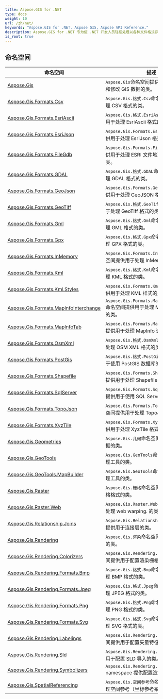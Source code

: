 ```yaml
---
title: Aspose.GIS for .NET
type: docs
weight: 10
url: /zh/net/
keywords: "Aspose.GIS for .NET, Aspose GIS, Aspose API Reference."
description: Aspose.GIS for .NET 专为使 .NET 开发人员轻松处理以各种文件格式存储的地理空间数据而设计。
is_root: true
---
```

## 命名空间

| 命名空间 | 描述 |
| --- | --- |
| [Aspose.Gis](./aspose.gis/) | `Aspose.Gis`命名空间提供用于生成、转换和修改 GIS 数据的类。 |
| [Aspose.Gis.Formats.Csv](./aspose.gis.formats.csv/) | `Aspose.Gis.格式.Csv`命名空间提供用于处理 CSV 格式的类。 |
| [Aspose.Gis.Formats.EsriAscii](./aspose.gis.formats.esriascii/) | `Aspose.Gis.格式.EsriAscii`命名空间提供用于处理 EsriAscii 格式的类。 |
| [Aspose.Gis.Formats.EsriJson](./aspose.gis.formats.esrijson/) | `Aspose.Gis.Formats.EsriJson`命名空间提供用于处理 EsriJson 格式的类。 |
| [Aspose.Gis.Formats.FileGdb](./aspose.gis.formats.filegdb/) | `Aspose.Gis.Formats.FileGdb`命名空间提供用于处理 ESRI 文件地理数据库格式的类。 |
| [Aspose.Gis.Formats.GDAL](./aspose.gis.formats.gdal/) | `Aspose.Gis.格式.GDAL`命名空间提供用于处理 GDAL 格式的类。 |
| [Aspose.Gis.Formats.GeoJson](./aspose.gis.formats.geojson/) | `Aspose.Gis.Formats.GeoJson`命名空间提供用于处理 GeoJSON 格式的类。 |
| [Aspose.Gis.Formats.GeoTiff](./aspose.gis.formats.geotiff/) | `Aspose.Gis.格式.GeoTiff`命名空间提供用于处理 GeoTiff 格式的类。 |
| [Aspose.Gis.Formats.Gml](./aspose.gis.formats.gml/) | `Aspose.Gis.格式.Gml`命名空间提供用于处理 GML 格式的类。 |
| [Aspose.Gis.Formats.Gpx](./aspose.gis.formats.gpx/) | `Aspose.Gis.格式.Gpx`命名空间提供用于处理 GPX 格式的类。 |
| [Aspose.Gis.Formats.InMemory](./aspose.gis.formats.inmemory/) | `Aspose.Gis.Formats.InMemoryLayer`命名空间提供用于处理 InMemoryLayer. 的类 |
| [Aspose.Gis.Formats.Kml](./aspose.gis.formats.kml/) | `Aspose.Gis.格式.Kml`命名空间提供用于处理 KML 格式的类。 |
| [Aspose.Gis.Formats.Kml.Styles](./aspose.gis.formats.kml.styles/) | `Aspose.Gis.Formats.Kml.样式`命名空间提供用于处理 KML 样式的类。 |
| [Aspose.Gis.Formats.MapInfoInterchange](./aspose.gis.formats.mapinfointerchange/) | `Aspose.Gis.Formats.MapInfoInterchange`命名空间提供用于处理 MapInfo 交换格式的类。 |
| [Aspose.Gis.Formats.MapInfoTab](./aspose.gis.formats.mapinfotab/) | `Aspose.Gis.Formats.MapInfoTab`命名空间提供用于处理 MapInfo 选项卡格式的类。 |
| [Aspose.Gis.Formats.OsmXml](./aspose.gis.formats.osmxml/) | `Aspose.Gis.格式.OsmXml`命名空间提供用于处理 OSM XML 格式的类。 |
| [Aspose.Gis.Formats.PostGis](./aspose.gis.formats.postgis/) | `Aspose.Gis.格式.PostGis`命名空间提供用于使用 PostGIS 数据库的类。 |
| [Aspose.Gis.Formats.Shapefile](./aspose.gis.formats.shapefile/) | `Aspose.Gis.Formats.Shape文件`命名空间提供用于处理 Shapefile 格式的类。 |
| [Aspose.Gis.Formats.SqlServer](./aspose.gis.formats.sqlserver/) | `Aspose.Gis.Formats.SqlServer`命名空间提供用于使用 SQL Server 的类。 |
| [Aspose.Gis.Formats.TopoJson](./aspose.gis.formats.topojson/) | `Aspose.Gis.Formats.TopoJson 格式`命名空间提供用于处理 TopoJSON 格式的类。 |
| [Aspose.Gis.Formats.XyzTile](./aspose.gis.formats.xyztile/) | `Aspose.Gis.Formats.XyzTile`命名空间提供用于处理 XyzTile 格式的类。 |
| [Aspose.Gis.Geometries](./aspose.gis.geometries/) | `Aspose.Gis.几何`命名空间包含表示几何数据的类。 |
| [Aspose.Gis.GeoTools](./aspose.gis.geotools/) | `Aspose.Gis.GeoTools`命名空间包含表示地理工具的类。 |
| [Aspose.Gis.GeoTools.MapBuilder](./aspose.gis.geotools.mapbuilder/) | `Aspose.Gis.GeoTools`命名空间包含表示地理工具的类。 |
| [Aspose.Gis.Raster](./aspose.gis.raster/) | `Aspose.Gis.栅格`命名空间提供用于处理栅格格式的类。 |
| [Aspose.Gis.Raster.Web](./aspose.gis.raster.web/) | `Aspose.Gis.Raster.Web`命名空间提供用于处理 web warping. 的类 |
| [Aspose.Gis.Relationship.Joins](./aspose.gis.relationship.joins/) | `Aspose.Gis.Relationship.Joins`命名空间提供用于连接层的类。 |
| [Aspose.Gis.Rendering](./aspose.gis.rendering/) | `Aspose.Gis.渲染`命名空间提供了渲染地图的类。 |
| [Aspose.Gis.Rendering.Colorizers](./aspose.gis.rendering.colorizers/) | `Aspose.Gis.Rendering.Colorizers`命名空间提供用于配置渲染栅格单元格的类。 |
| [Aspose.Gis.Rendering.Formats.Bmp](./aspose.gis.rendering.formats.bmp/) | `Aspose.Gis.格式.Bmp`命名空间提供用于处理 BMP 格式的类。 |
| [Aspose.Gis.Rendering.Formats.Jpeg](./aspose.gis.rendering.formats.jpeg/) | `Aspose.Gis.格式.Jpeg`命名空间提供用于处理 JPEG 格式的类。 |
| [Aspose.Gis.Rendering.Formats.Png](./aspose.gis.rendering.formats.png/) | `Aspose.Gis.格式.Png`命名空间提供用于处理 PNG 格式的类。 |
| [Aspose.Gis.Rendering.Formats.Svg](./aspose.gis.rendering.formats.svg/) | `Aspose.Gis.格式.Svg`命名空间提供用于处理 SVG 格式的类。 |
| [Aspose.Gis.Rendering.Labelings](./aspose.gis.rendering.labelings/) | `Aspose.Gis.Rendering.Labelings`命名空间提供用于配置矢量特征标记的类。 |
| [Aspose.Gis.Rendering.Sld](./aspose.gis.rendering.sld/) | `Aspose.Gis.Rendering.Sld`命名空间提供用于配置 SLD 导入的类。 |
| [Aspose.Gis.Rendering.Symbolizers](./aspose.gis.rendering.symbolizers/) | `Aspose.Gis.Rendering.Symbolizers` namespace 提供配置渲染矢量特性的类。 |
| [Aspose.Gis.SpatialReferencing](./aspose.gis.spatialreferencing/) | `Aspose.Gis.空间参考`命名空间提供用于处理空间参考（坐标参考系统）的类。 |


